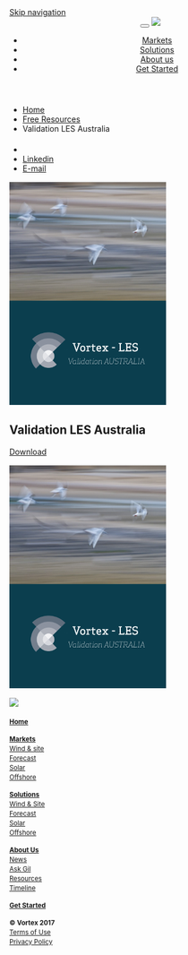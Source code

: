 <!DOCTYPE html> <html manifest="http://www.vortexfdc.com/manifest.appcache" lang="en"> <head> <!-- Meta, title, CSS, favicons, etc. --> <meta charset="utf-8"> <meta name="viewport" content="width=device-width, initial-scale=1.0"> <meta name="mobile-web-app-capable" content="yes"> <meta name="description" content="Validation LES Australia"> <meta name="keywords" content=""> <meta name="author" content="Ramon Gil"> <meta http-equiv='X-UA-Compatible' content='IE=edge,chrome=1'> <title> Validation LES Australia &middot; Vortex </title> <script src="/assets/js/jquery.js"></script> <!-- Bootstrap core CSS --> <link href="/bootstrap/css/bootstrap.min.css?20180314164646" rel="stylesheet"> <!-- Font awesome --> <link href="/assets/font-awesome/css/font-awesome.min.css?20180314164646" rel="stylesheet"> <!-- Custom styles for this app template --> <link href="/assets/css/app.min.css" rel="stylesheet"> <!-- Favicons --> <link rel="shortcut icon" sizes="196x196" href="/assets/ico/favicon-vortex-196.png"> <link rel="shortcut icon" sizes="128x128" href="/assets/ico/favicon-vortex-128.png"> <link rel="apple-touch-icon-precomposed" sizes="144x144" href="/assets/ico/apple-touch-icon-144-precomposed.png"> <link rel="apple-touch-icon-precomposed" sizes="114x114" href="/assets/ico/apple-touch-icon-114-precomposed.png"> <link rel="apple-touch-icon-precomposed" sizes="72x72" href="/assets/ico/apple-touch-icon-72-precomposed.png"> <link rel="apple-touch-icon-precomposed" href="/assets/ico/apple-touch-icon-57-precomposed.png"> <!-- Place anything custom after this. --> </head> <body class="vx-validation-LES-Australia "> <a class="sr-only" href="#content">Skip navigation</a> <header role="banner"> <div class="navbar navbar-fixed-top navbar-default"> <div class="container"> <div class="navbar-header"> <button type="button" class="navbar-toggle" data-toggle="collapse" data-target=".navbar-collapse"> <span class="icon-bar"></span> <span class="icon-bar"></span> <span class="icon-bar"></span> </button> <a class="navbar-brand" href="/"><img src="/assets/img/vortex-logo.png" /></a> </div> <div class="navbar-collapse collapse"> <ul class="nav navbar-nav navbar-nav-right"> <li> <a href="/markets">Markets</a> </li> <li> <a href="/solutions">Solutions</a> </li> <li> <a href="/about-us">About us</a> </li> <li class="get-started "> <a href="http://interface.vortex.es/signup"><span class="btn btn-info"><span class='icon-signin icon-white'></span> Get Started</span></a> </li> </ul> </div><!--/.nav-collapse --> </div> </div> </header> <main class="vx-masthead" id="content" role="main"> <div class="container"> <div class="body-content blog"> <ul class="breadcrumb"> <li><a href="/">Home</a></li> <li><a href="/resources">Free Resources</a></li> <li class="active">Validation LES Australia</li> </ul> <div class="row"> <div class="col-sm-12 col-lg-12 blog-list"> <article class="article" role="main"> <!--googleoff: all--> <div class='social-share clearfix'> <ul> <li> <iframe class='twframe' allowtransparency='true' frameborder='0' scrolling='no' src='' via='Vortex.es' style='height:20px;'></iframe> </li> <li> <a href='http://www.linkedin.com/shareArticle?mini=true&url=http://www.vortex.es/validation-LES-Australia&title=Validation%20LES%20Australia&summary=%0A&source=http://www.vortex.es' class='mailto btn btn-default btn-sm' title='Share on Linkedin' target="_blank"><span class='icon-linkedin icon-white'></span> Linkedin</a> <!-- <iframe src='' class='inframe' frameborder='0' style='border:none; overflow:hidden; height:25px;' allowTransparency='true'></iframe> --> </li> <!-- <li> <iframe src='' class='fbframe' frameborder='0' style='border:none; overflow:hidden; height:25px;' allowTransparency='true'></iframe> </li> --> <li> <a href='mailto:?subject=Validation LES Australia - Vortex.es&body=Voldria compartir aquest enllaç amb tu: http://www.vortex.es/validation-LES-Australia' class='mailto btn btn-default btn-sm' title='Envia aquesta pàgina'><span class='icon-envelope icon-white'></span> E-mail</a> </li> </ul> </div> <!--googleon: all--> <script> $(window).load(function(){ $('.social-share').each(function(){ if($(this).parent().attr('data-url')){ var url = $(this).parent().attr('data-url'); var title = $(this).parent().attr('data-title'); /* $(this).find('.inframe').attr('src','http://www.linkedin.com/shareArticle?mini=true&url=http://www.vortex.es' + url + '&title=' + title + '&summary=' + excerpt + '&source=http://www.vortex.es'); */ $(this).find('.fbframe').attr('src','https://www.facebook.com/plugins/like.php?href=vortex.es' + url + '&layout=button_count&show_faces=false&width=450&action=like&font&amp;colorscheme=light&amp;height=25&amp;xfbml=true;'); $(this).find('.twframe').attr('src','https://platform.twitter.com/widgets/tweet_button.html?text=' + title + '&url=http://www.vortex.es' + url + '&via=vortex.es&counturl=http://www.vortex.es'+ url +''); $(this).find('.mailto').attr('href','mailto:?subject=' + title + ' - vortex.es&body=Voldria compartir aquest enllaç amb tu: http://www.vortex.es/'+ url + '') }else{ /* $('.inframe').attr('src','http://www.linkedin.com/shareArticle?mini=true&url=http://www.vortex.es/validation-LES-Australia&title=Validation%20LES%20Australia&summary=%0A&source=http://www.vortex.es'); */ $('.fbframe').attr('src','https://www.facebook.com/plugins/like.php?href=vortex.es/validation-LES-Australia&layout=button_count&show_faces=false&width=450&action=like&font&amp;colorscheme=light&amp;height=25&amp;xfbml=true;'); $('.twframe').attr('src','https://platform.twitter.com/widgets/tweet_button.html?text=Validation%20LES%20Australia&url=http://www.vortex.es/validation-LES-Australia&via=vortex.es&counturl=http://www.vortex.es/validation-LES-Australia'); } }); }); </script> <p class="pull-right hidden-xs hidden-sm ox_animate_when_almost_visible ox_left-to-right"><a href='/assets/docs/validation_LES_Australia.pdf'><img class="img-thumbnail featured-img" src="/assets/img/validation_LES_Australia.png" alt="Validation LES Australia"></a></p> <h1>Validation LES Australia</h1> <p class='continue-link'><a href='/assets/docs/validation_LES_Australia.pdf'>Download <span class="icon-download-alt"></span></a></p> <p class="hidden-md hidden-lg text-center ox_animate_when_almost_visible ox_bottom-to-top"><a href='/assets/docs/validation_LES_Australia.pdf'><img class="img-thumbnail featured-img" src="/assets/img/validation_LES_Australia.png" alt="Validation LES Australia featured-img"></a></p> </article> </div> </div> </div> </div> </main> <footer role="contentinfo"> <div class="footer-bg"> <div class="container ox_animate_when_almost_visible ox_bottom-to-top"> <div class="row"> <div class="col-sm-1 col-lg-1"> <p><img src="/assets/img/vortex-logo-footer.png" /></p> </div> <div class="col-sm-1 col-lg-1"> <p> <small><a href="/"><strong>Home</strong></a></small> </p> </div> <div class="col-sm-1 col-lg-1"> <p> <small><a href="/markets/"><strong>Markets</strong></a> <br/><a href="/markets/wind-and-site.html">Wind & site</a> <br/><a href="/markets/forecast.html">Forecast</a> <br/><a href="/markets/solar.html">Solar</a> <br/><a href="/markets/offshore.html">Offshore</a> </small> </p> </div> <div class="col-sm-1 col-lg-1"> <p> <small><a href="/solutions/"><strong>Solutions</strong></a> <br/><a href="/solutions/">Wind & Site</a> <br/><a href="/solutions/forecast-index.html">Forecast</a> <br/><a href="/solutions/solar-index.html">Solar</a> <br/><a href="/solutions/off-shore-index.html">Offshore</a> </small> </p> </div> <div class="col-sm-1 col-lg-1"> <p> <small><a href="/about-us/"><strong>About Us</strong></a> <br/><a href="/blog/">News</a> <!-- <br/><a href="/about-us/accuracy.html">Accuracy</a> --> <br/><a href="/gil-faq/">Ask Gil</a> <br/><a href="/resources/">Resources</a> <br/><a href="/timeline.html">Timeline</a> </small> </p> </div> <div class="col-sm-1 col-lg-1"> <p><small><a href='http://interface.vortexfdc.com/signup' rel="external" title='Please, sign up'><strong>Get Started</strong></a></small></p> </div> <div class="col-sm-2 col-lg-2 col-sm-offset-2 col-lg-offset-2"> <p> <small><strong>&copy; Vortex 2017</strong> <br/><a href="/terms-of-use.html">Terms of Use</a> <br/><a href="/privacy-policy.html">Privacy Policy</a> </small> </p> </div> <div class="col-sm-2 col-lg-2"> <p class="text-right"><a href="https://twitter.com/info_vortex" title="Twitter" rel="external"><i class="icon-twitter icon-large"></i></a> <a href="http://www.linkedin.com/company/vortex" title="Linkedin" rel="external"><i class="icon-linkedin icon-large"></i></a> <a href="mailto:info@vortex.es" title="Correu-e" rel="external"><i class="icon-envelope icon-large"></i></a> </p> </div> </div> </div> </div> </footer> <script> window.intercomSettings = { app_id: "kfin0jfj" }; </script> <script>(function(){var w=window;var ic=w.Intercom;if(typeof ic==="function"){ic('reattach_activator');ic('update',intercomSettings);}else{var d=document;var i=function(){i.c(arguments)};i.q=[];i.c=function(args){i.q.push(args)};w.Intercom=i;function l(){var s=d.createElement('script');s.type='text/javascript';s.async=true;s.src='https://widget.intercom.io/widget/kfin0jfj';var x=d.getElementsByTagName('script')[0];x.parentNode.insertBefore(s,x);}if(w.attachEvent){w.attachEvent('onload',l);}else{w.addEventListener('load',l,false);}}})()</script> <!-- Start of HubSpot Embed Code --> <script type="text/javascript" id="hs-script-loader" async defer src="//js.hs-scripts.com/3281906.js"></script> <!-- End of HubSpot Embed Code --> <script src="/bootstrap/js/bootstrap.min.js?20180314164646"></script> <script src="http://airve.github.io/js/response/response.min.js"></script> <script> $('.carousel-vortex-home').carousel() </script> <script src="/assets/js/waypoints.min.js?20180314164646"></script> <script> jQuery(document).ready(function($) { vc_waypoints(); }); /* Waypoints magic ---------------------------------------------------------- */ if ( typeof window['vc_waypoints'] !== 'function' ) { function vc_waypoints() { if (typeof jQuery.fn.waypoint !== 'undefined') { jQuery('.ox_animate_when_almost_visible').waypoint(function() { jQuery(this).addClass('ox_start_animation'); }, { offset: '85%' }); } } } </script> <script src="/bower_components/appcache-autoupdate/appcache-nanny.min.js" async></script> <script> Response.create({mode : 'src', prefix : 'src'}); </script> <script> (function(i,s,o,g,r,a,m){i['GoogleAnalyticsObject']=r;i[r]=i[r]||function(){ (i[r].q=i[r].q||[]).push(arguments)},i[r].l=1*new Date();a=s.createElement(o), m=s.getElementsByTagName(o)[0];a.async=1;a.src=g;m.parentNode.insertBefore(a,m) })(window,document,'script','//www.google-analytics.com/analytics.js','ga'); ga('create', 'UA-15729502-1', 'vortexfdc.com'); ga('send', 'pageview'); </script> </body> </html>

<script type="text/javascript" src="//downloads.mailchimp.com/js/signup-forms/popup/embed.js" data-dojo-config="usePlainJson: true, isDebug: false"></script><script type="text/javascript">require(["mojo/signup-forms/Loader"], function(L) { L.start({"baseUrl":"mc.us2.list-manage.com","uuid":"0bf80c7042a06b8b5c7117de7","lid":"6a244b149a"}) })</script>
